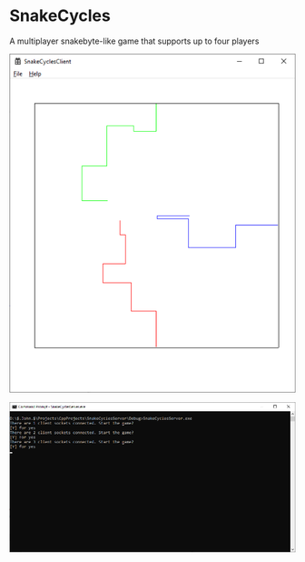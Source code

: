 # SnakeCycles
A multiplayer snakebyte-like game that supports up to four players

![3 player screenshot](/Screenshots/3P.Screen.png)

![Picture of server](/Screenshots/Server.png)
